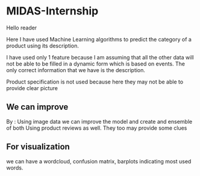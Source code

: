# MIDAS-Internship
Hello reader

Here I have used Machine Learning algorithms to predict the category of a product using its description.

I have used only 1 feature because I am assuming that all the other data will not be able to be filled in a dynamic form which is based on events.
The only correct information that we have is the description.

Product specification is not used because here they may not be able to provide clear picture 

<h2> We can improve </h2>
By :
Using image data we can improve the model and create and ensemble of both
Using product reviews as well. They too may provide some clues

<h2> For visualization </h2> 
we can have a wordcloud, confusion matrix, barplots indicating most used words.
